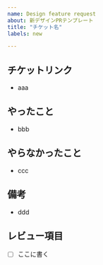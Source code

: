 ```yaml
---
name: Design feature request
about: 新デザインPRテンプレート
title: "チケット名"
labels: new

---
```


## チケットリンク
- aaa

## やったこと
- bbb

## やらなかったこと
- ccc

## 備考
- ddd

## レビュー項目
- [ ] ここに書く
